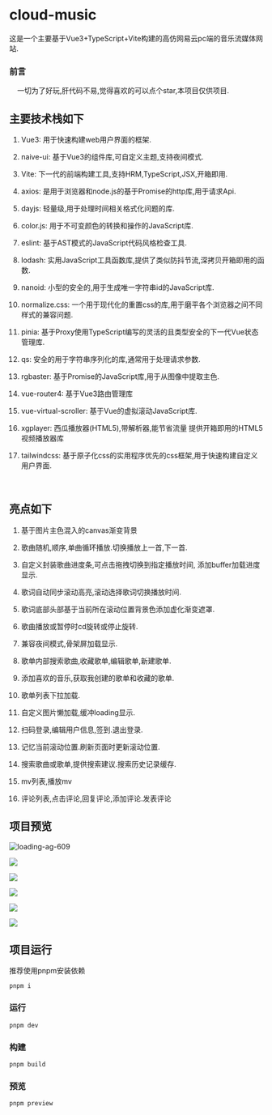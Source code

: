 # cloud-music

这是一个主要基于Vue3+TypeScript+Vite构建的高仿网易云pc端的音乐流媒体网站.

### 前言

    一切为了好玩,肝代码不易,觉得喜欢的可以点个star,本项目仅供项目.

## 主要技术栈如下

1. Vue3:  用于快速构建web用户界面的框架.

2. naive-ui: 基于Vue3的组件库,可自定义主题,支持夜间模式.

3. Vite: 下一代的前端构建工具,支持HRM,TypeScript,JSX,开箱即用.

4. axios: 是用于浏览器和node.js的基于Promise的http库,用于请求Api.

5. dayjs: 轻量级,用于处理时间相关格式化问题的库.

6. color.js: 用于不可变颜色的转换和操作的JavaScript库.

7. eslint: 基于AST模式的JavaScript代码风格检查工具.

8. lodash: 实用JavaScript工具函数库,提供了类似防抖节流,深拷贝开箱即用的函数.

9. nanoid: 小型的安全的,用于生成唯一字符串id的JavaScript库.

10. normalize.css: 一个用于现代化的重置css的库,用于磨平各个浏览器之间不同样式的兼容问题.

11. pinia: 基于Proxy使用TypeScript编写的灵活的且类型安全的下一代Vue状态管理库.

12. qs: 安全的用于字符串序列化的库,通常用于处理请求参数.

13. rgbaster: 基于Promise的JavaScript库,用于从图像中提取主色.

14. vue-router4: 基于Vue3路由管理库

15. vue-virtual-scroller: 基于Vue的虚拟滚动JavaScript库.

16. xgplayer: 西瓜播放器(HTML5),带解析器,能节省流量 提供开箱即用的HTML5视频播放器库

17. tailwindcss: 基于原子化css的实用程序优先的css框架,用于快速构建自定义用户界面.

     

## 亮点如下

1. 基于图片主色混入的canvas渐变背景

2. 歌曲随机,顺序,单曲循环播放.切换播放上一首,下一首.

3. 自定义封装歌曲进度条,可点击拖拽切换到指定播放时间, 添加buffer加载进度显示.

4. 歌词自动同步滚动高亮,滚动选择歌词切换播放时间.

5. 歌词底部头部基于当前所在滚动位置背景色添加虚化渐变遮罩.

6. 歌曲播放或暂停时cd旋转或停止旋转.

7. 兼容夜间模式,骨架屏加载显示.

8. 歌单内部搜索歌曲,收藏歌单,编辑歌单,新建歌单.

9. 添加喜欢的音乐,获取我创建的歌单和收藏的歌单.

10. 歌单列表下拉加载.

11. 自定义图片懒加载,缓冲loading显示.

12. 扫码登录,编辑用户信息,签到.退出登录.

13. 记忆当前滚动位置.刷新页面时更新滚动位置.

14. 搜索歌曲或歌单,提供搜索建议.搜索历史记录缓存.

15. mv列表,播放mv

16. 评论列表,点击评论,回复评论,添加评论.发表评论



## 项目预览

![loading-ag-609](https://upload-images.jianshu.io/upload_images/20032554-2b49a2c31e6ceda6.png?imageMogr2/auto-orient/strip%7CimageView2/2/w/1240)

![](C:\Users\19746\AppData\Roaming\marktext\images\2022-07-04-13-27-27-image.png)

![](https://upload-images.jianshu.io/upload_images/20032554-f94a8e8f127d22bf.png?imageMogr2/auto-orient/strip%7CimageView2/2/w/1240)

![](https://upload-images.jianshu.io/upload_images/20032554-9b426704d03585ec.png?imageMogr2/auto-orient/strip%7CimageView2/2/w/1240)

![](https://upload-images.jianshu.io/upload_images/20032554-89d3aae105f66885.png?imageMogr2/auto-orient/strip%7CimageView2/2/w/1240)

![](https://upload-images.jianshu.io/upload_images/20032554-e5898c2b509dabea.png?imageMogr2/auto-orient/strip%7CimageView2/2/w/1240)

## 项目运行

推荐使用pnpm安装依赖

```shell
pnpm i
```

### 运行

```shell
pnpm dev
```

### 构建

```shell
pnpm build
```

### 预览

```shell
pnpm preview
```
